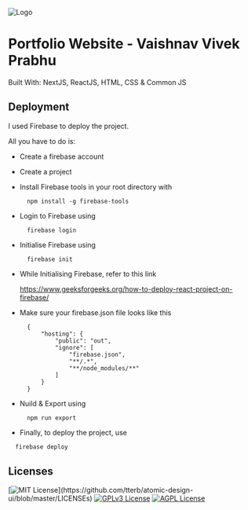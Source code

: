 
![Logo](https://avatars.githubusercontent.com/u/67993582?s=100&v=4)


# Portfolio Website - Vaishnav Vivek Prabhu

Built With: NextJS, ReactJS, HTML, CSS & Common JS


## Deployment

I used Firebase to deploy the project.

All you have to do is:

-  Create a firebase account
- Create a project
- Install Firebase tools in your root directory with 
    
        npm install -g firebase-tools

- Login to Firebase using

        firebase login

- Initialise Firebase using

        firebase init

- While Initialising Firebase, refer to this link

    https://www.geeksforgeeks.org/how-to-deploy-react-project-on-firebase/

- Make sure your firebase.json file looks like this

        
        {
            "hosting": {
                "public": "out",
                "ignore": [
                    "firebase.json",
                    "**/.*",
                    "**/node_modules/**"
                ]
            }
        }

- Nuild & Export using

        npm run export

- Finally, to deploy the project, use
```bash
  firebase deploy
```


## Licenses


[![MIT License](https://img.shields.io/apm/l/atomic-design-ui.svg?)](https://github.com/tterb/atomic-design-ui/blob/master/LICENSEs)
[![GPLv3 License](https://img.shields.io/badge/License-GPL%20v3-yellow.svg)](https://opensource.org/licenses/)
[![AGPL License](https://img.shields.io/badge/license-AGPL-blue.svg)](http://www.gnu.org/licenses/agpl-3.0)

